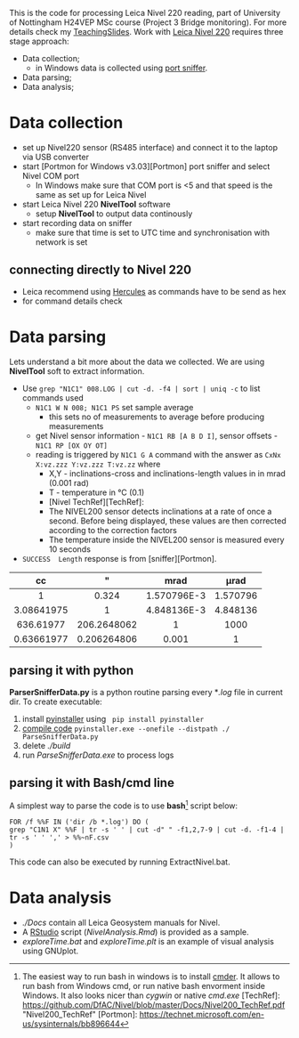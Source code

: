 
This is the code for processing Leica Nivel 220 reading, part of University of Nottingham H24VEP MSc course (Project 3 Bridge monitoring). For more details check my [TeachingSlides](https://github.com/DfAC/TeachingSlides/tree/master/H24VEP_Bridge).
Work with [Leica Nivel 220](http://leica-geosystems.com/products/levels/leica-nivel210_220) requires three stage approach:

* Data collection;
  * in Windows data is collected using [port sniffer](https://technet.microsoft.com/en-us/sysinternals/bb896644).
* Data parsing;
* Data analysis;


# Data collection

* set up  Nivel220 sensor (RS485 interface) and connect it to the laptop via USB converter
* start [Portmon for Windows v3.03][Portmon] port sniffer and select Nivel COM port
  * In Windows make sure that COM port is <5 and that speed is the same as set up for Leica Nivel
* start Leica Nivel 220 **NivelTool** software
  * setup **NivelTool** to output data continously
* start recording data on sniffer
  * make sure that time is set to UTC time and synchronisation with network is set

## connecting directly to Nivel 220

* Leica recommend using [Hercules](http://www.hw-group.com/products/hercules/index_en.html) as commands have to be send as hex
* for command details check

# Data parsing

Lets understand a bit more about the data we collected. We are using **NivelTool** soft to extract information.

* Use `grep "N1C1" 008.LOG | cut -d. -f4 | sort | uniq -c` to list commands used
  * `N1C1 W N 008; N1C1 PS` set sample average
    * this sets no of measurements to average before producing measurements
  * get Nivel sensor information - `N1C1 RB [A B D I]`, sensor offsets - `N1C1 RP [OX OY OT]`
  * reading is triggered by `N1C1 G A` command with the answer as `CxNx X:vz.zzz Y:vz.zzz T:vz.zz` where
    * X,Y - inclinations-cross and inclinations-length values in in mrad (0.001 rad)
    * T - temperature in °C (0.1)
    * [Nivel TechRef][TechRef]:
    * The NIVEL200 sensor detects inclinations at a rate of once a second. Before being displayed, these values are then corrected according to the correction factors
    * The temperature inside the NIVEL200 sensor is measured every 10 seconds
* `SUCCESS  Length` response is from [sniffer][Portmon].

cc | " | mrad | μrad
:-: |:-:| :-:  | :-:
1 | 0.324 | 1.570796E-3 | 1.570796
3.08641975 | 1 | 4.848136E-3 | 4.848136
636.61977 | 206.2648062 | 1 | 1000
0.63661977 | 0.206264806 | 0.001 | 1


## parsing it with python

**ParserSnifferData.py** is a python routine parsing every **.log* file in current dir. To create executable:

1. install [pyinstaller](https://github.com/pyinstaller/pyinstaller/) using ` pip install pyinstaller`
2. [compile code](http://pyinstaller.readthedocs.io/en/latest/usage.html) `pyinstaller.exe --onefile --distpath ./ ParseSnifferData.py`
3. delete *./build*
3. run *ParseSnifferData.exe* to process logs


## parsing it with Bash/cmd line

A simplest way to parse the code is to use **bash**[^1] script below:

```
FOR /f %%F IN ('dir /b *.log') DO (
grep "C1N1 X" %%F | tr -s ' ' | cut -d" " -f1,2,7-9 | cut -d. -f1-4 | tr -s ' ' ',' > %%~nF.csv
)
```
This code can also be executed by running ExtractNivel.bat.




# Data analysis

* *./Docs* contain all Leica Geosystem manuals for Nivel.
* A [RStudio](https://www.rstudio.com/) script (*NivelAnalysis.Rmd*) is provided as a sample.
* *exploreTime.bat* and *exploreTime.plt* is an example of visual analysis using GNUplot.



[^1]: The easiest way to run bash in windows is to install [cmder](http://cmder.net/). It allows to run bash from Windows cmd, or run native bash envorment inside Windows. It also looks nicer than *cygwin* or native *cmd.exe*
[TechRef]: https://github.com/DfAC/Nivel/blob/master/Docs/Nivel200_TechRef.pdf "Nivel200_TechRef"
[Portmon]: https://technet.microsoft.com/en-us/sysinternals/bb896644
